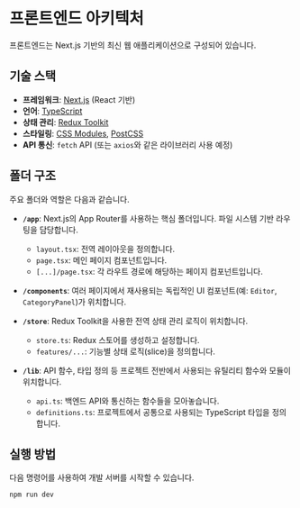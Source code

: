 # 프론트엔드 아키텍처

프론트엔드는 Next.js 기반의 최신 웹 애플리케이션으로 구성되어 있습니다.

## 기술 스택

- **프레임워크**: [Next.js](https://nextjs.org/) (React 기반)
- **언어**: [TypeScript](https://www.typescriptlang.org/)
- **상태 관리**: [Redux Toolkit](https://redux-toolkit.js.org/)
- **스타일링**: [CSS Modules](https://github.com/css-modules/css-modules), [PostCSS](https://postcss.org/)
- **API 통신**: `fetch` API (또는 `axios`와 같은 라이브러리 사용 예정)

## 폴더 구조

주요 폴더와 역할은 다음과 같습니다.

- **`/app`**: Next.js의 App Router를 사용하는 핵심 폴더입니다. 파일 시스템 기반 라우팅을 담당합니다.
  - `layout.tsx`: 전역 레이아웃을 정의합니다.
  - `page.tsx`: 메인 페이지 컴포넌트입니다.
  - `[...]/page.tsx`: 각 라우트 경로에 해당하는 페이지 컴포넌트입니다.

- **`/components`**: 여러 페이지에서 재사용되는 독립적인 UI 컴포넌트(예: `Editor`, `CategoryPanel`)가 위치합니다.

- **`/store`**: Redux Toolkit을 사용한 전역 상태 관리 로직이 위치합니다.
  - `store.ts`: Redux 스토어를 생성하고 설정합니다.
  - `features/...`: 기능별 상태 로직(slice)을 정의합니다.

- **`/lib`**: API 함수, 타입 정의 등 프로젝트 전반에서 사용되는 유틸리티 함수와 모듈이 위치합니다.
  - `api.ts`: 백엔드 API와 통신하는 함수들을 모아놓습니다.
  - `definitions.ts`: 프로젝트에서 공통으로 사용되는 TypeScript 타입을 정의합니다.

## 실행 방법

다음 명령어를 사용하여 개발 서버를 시작할 수 있습니다.

```bash
npm run dev
```
